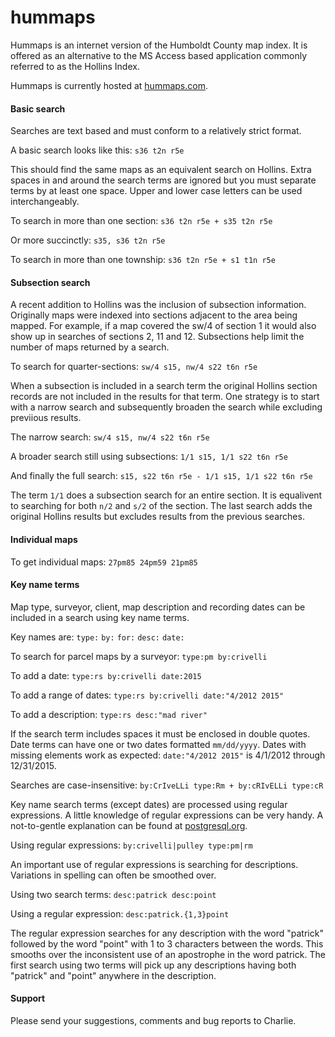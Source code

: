 # hummaps

Hummaps is an internet version of the Humboldt County map index.
It is offered as an alternative to the MS Access based application
commonly referred to as the Hollins Index.

Hummaps is currently hosted at [hummaps.com](https://hummaps.com).

#### Basic search

Searches are text based and must conform to a relatively strict format.

A basic search looks like this: `s36 t2n r5e`

This should find the same maps as an equivalent search on Hollins.
Extra spaces in and around the search terms are ignored but you must
separate terms by at least one space. Upper and lower case letters
can be used interchangeably.

To search in more than one section: `s36 t2n r5e + s35 t2n r5e`

Or more succinctly: `s35, s36 t2n r5e`

To search in more than one township: `s36 t2n r5e + s1 t1n r5e`

#### Subsection search

A recent addition to Hollins was the inclusion of subsection
information. Originally maps were indexed into sections adjacent
to the area being mapped. For example, if a map covered the sw/4 of
section 1 it would also show up in searches of sections 2, 11 and 12.
Subsections help limit the number of maps returned by a search.

To search for quarter-sections: `sw/4 s15, nw/4 s22 t6n r5e`

When a subsection is included in a search term the original Hollins
section records are not included in the results for that term. One
strategy is to start with a narrow search and subsequently broaden
the search while excluding previious results.

The narrow search: `sw/4 s15, nw/4 s22 t6n r5e`

A broader search still using subsections: `1/1 s15, 1/1 s22 t6n r5e`

And finally the full search: `s15, s22 t6n r5e - 1/1 s15, 1/1 s22 t6n r5e`

The term `1/1` does a subsection search for an entire section. It is
equalivent to searching for both `n/2` and `s/2` of the section.
The last search adds the original Hollins results but excludes
results from the previous searches.

#### Individual maps

To get individual maps: `27pm85 24pm59 21pm85`

#### Key name terms

Map type, surveyor, client, map description and recording dates can
be included in a search using key name terms.

Key names are: `type:` `by:` `for:` `desc:` `date:`

To search for parcel maps by a surveyor: `type:pm by:crivelli`

To add a date: `type:rs by:crivelli date:2015`

To add a range of dates: `type:rs by:crivelli date:"4/2012 2015"`

To add a description: `type:rs desc:"mad river"`

If the search term includes spaces it must be enclosed in double
quotes. Date terms can have one or two dates formatted `mm/dd/yyyy`.
Dates with missing elements work as expected: `date:"4/2012 2015"`
is 4/1/2012 through 12/31/2015.

Searches are case-insensitive: `by:CrIveLLi type:Rm + by:cRIvELLi type:cR`

Key name search terms (except dates) are processed using regular
expressions. A little knowledge of regular expressions can be very
handy. A not-to-gentle explanation can be found at [postgresql.org](https://www.postgresql.org/docs/9.4/static/functions-matching.html#FUNCTIONS-POSIX-REGEXP).

Using regular expressions: `by:crivelli|pulley type:pm|rm`

An important use of regular expressions is searching for descriptions.
Variations in spelling can often be smoothed over.

Using two search terms: `desc:patrick desc:point`

Using a regular expression: `desc:patrick.{1,3}point`

The regular expression searches for any description with the word
"patrick" followed by the word "point" with 1 to 3 characters between
the words. This smooths over the inconsistent use of an apostrophe
in the word patrick. The first search using two terms will pick up
any descriptions having both "patrick" and "point" anywhere in the
description.

#### Support

Please send your suggestions, comments and bug reports to Charlie.
